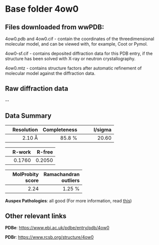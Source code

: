 # Base folder 4ow0

## Files downloaded from wwPDB:

4ow0.pdb and 4ow0.cif - contain the coordinates of the threedimensional molecular model, and can be viewed with, for example, Coot or Pymol.

4ow0-sf.cif - contains deposited diffraction data for this PDB entry, if the structure has been solved with X-ray or neutron crystallography.

4ow0.mtz - contains structure factors after automatic refinement of molecular model against the diffraction data.

## Raw diffraction data

--<br> 

## Data Summary
|   | Resolution | Completeness| I/sigma |
|---|-------------:|----------------:|--------------:|
|   |2.10 Å|85.8  %|<img width=50/>20.60|

|   | **R-work**| **R-free**   
|---|-------------:|----------------:|           
||  0.1760|  0.2050|

|   |**MolProbity<br>score**| **Ramachandran<br>outliers** 
|---|-------------:|----------------:|
||  2.24|  1.25 %|

**Auspex Pathologies**: all good (For more information, read [this](https://github.com/thorn-lab/coronavirus_structural_task_force/blob/master/pdb/nsp3/SARS-CoV/4ow0/validation/auspex/4ow0_auspex_comments.txt))

 



## Other relevant links 
**PDBe**:  https://www.ebi.ac.uk/pdbe/entry/pdb/4ow0
 
**PDBr**: https://www.rcsb.org/structure/4ow0 

